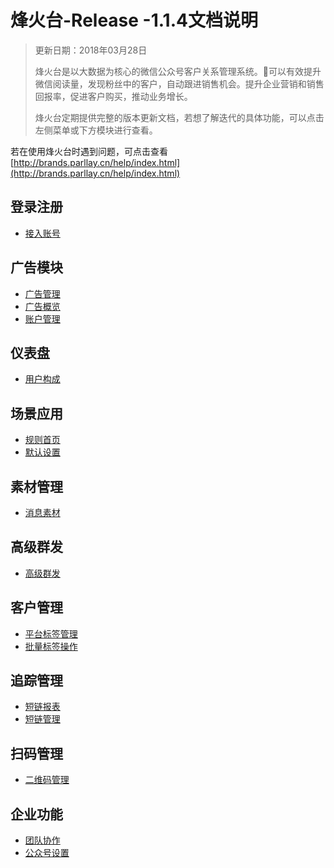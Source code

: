 # 烽火台-Release -1.1.4文档说明

> 更新日期：2018年03月28日
>
> 烽火台是以大数据为核心的微信公众号客户关系管理系统。可以有效提升微信阅读量，发现粉丝中的客户，自动跟进销售机会。提升企业营销和销售回报率，促进客户购买，推动业务增长。
>
> 烽火台定期提供完整的版本更新文档，若想了解迭代的具体功能，可以点击左侧菜单或下方模块进行查看。  

若在使用烽火台时遇到问题，可点击查看[http://brands.parllay.cn/help/index.html](http://brands.parllay.cn/help/index.html)

## 登录注册

* [接入账号](deng-lu-zhu-ce/jie-ru-zhang-hao.md)

## 广告模块

* [广告管理](guang-gao-mo-kuai/guang-gao-guan-li.md)
* [广告概览](guang-gao-mo-kuai/guang-gao-gai-lan.md)
* [账户管理](guang-gao-mo-kuai/zhang-hu-guan-li.md)

## 仪表盘

* [用户构成](yi-biao-pan/yong-hu-gou-cheng.md)

## 场景应用

* [规则首页](chang-jing-ying-yong/gui-ze-shou-ye.md)
* [默认设置](chang-jing-ying-yong/mo-ren-gui-ze.md)

## 素材管理

* [消息素材](su-cai-guan-li/xiao-xi-su-cai.md)

## 高级群发

* [高级群发](gao-ji-qun-fa/gao-ji-qun-fa.md)

## 客户管理

* [平台标签管理](ke-hu-guan-li/ping-tai-biao-qian-guan-li.md)
* [批量标签操作](ke-hu-guan-li/pi-liang-dao-ru-er-wei-ma.md)

## 追踪管理

* [短链报表](zhui-zong-guan-li/duan-lian-bao-biao.md)
* [短链管理](zhui-zong-guan-li/duan-lian-guan-li.md)

## 扫码管理

* [二维码管理](sao-ma-guan-li/er-wei-ma-guan-li.md)

## 企业功能

* [团队协作](qi-ye-gong-neng/tuan-dui-xie-zuo.md)
* [公众号设置](qi-ye-gong-neng/gong-zhong-hao-she-zhi.md)





